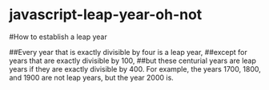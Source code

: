# javascript-leap-year-oh-not
#How to establish a leap year

##Every year that is exactly divisible by four is a leap year, 
##except for years that are exactly divisible by 100, 
##but these centurial years are leap years if they are exactly divisible by 400. 
For example, the years 1700, 1800, and 1900 are not leap years, but the year 2000 is.